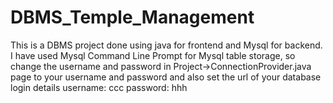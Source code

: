 # DBMS_Temple_Management
 This is a DBMS project done using java for frontend and Mysql for backend. I have used Mysql Command Line Prompt for Mysql table storage, so change the username and password in Project->ConnectionProvider.java page to your username and password and also set the url of your database  login details username: ccc password: hhh
